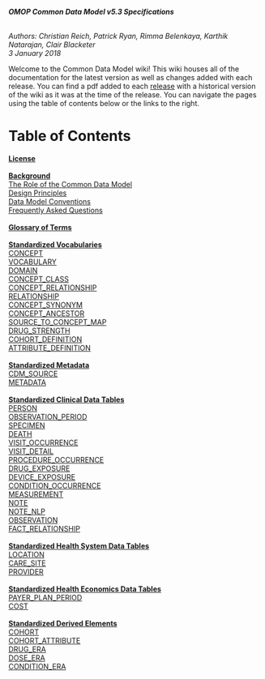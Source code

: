 ***OMOP Common Data Model v5.3 Specifications***

<br>*Authors: Christian Reich, Patrick Ryan, Rimma Belenkaya, Karthik Natarajan, Clair Blacketer*
<br>*3 January 2018*

Welcome to the Common Data Model wiki! This wiki houses all of the documentation for the latest version as well as changes added with each release. You can find a pdf added to each [release](https://github.com/OHDSI/CommonDataModel/releases) with a historical version of the wiki as it was at the time of the release. You can navigate the pages using the table of contents below or the links to the right.

# Table of Contents 

**[License](wiki/License)**
<br>
<br>**[Background](wiki/Background)**
<br>  [The Role of the Common Data Model](wiki/The-Role-of-the-Common-Data-Model)
<br>  [Design Principles](wiki/Design-Principles)
<br>  [Data Model Conventions](wiki/Data-Model-Conventions)
<br>  [Frequently Asked Questions](wiki/Frequently-Asked-Questions)
<br>
<br>**[Glossary of Terms](wiki/Glossary-of-Terms)**
<br>
<br>**[Standardized Vocabularies](wiki/Standardized-Vocabularies)**
<br>[CONCEPT](wiki/CONCEPT)
<br>[VOCABULARY](wiki/VOCABULARY)
<br>[DOMAIN](wiki/DOMAIN)
<br>[CONCEPT_CLASS](wiki/CONCEPT_CLASS)
<br>[CONCEPT_RELATIONSHIP](wiki/CONCEPT_RELATIONSHIP)
<br>[RELATIONSHIP](wiki/RELATIONSHIP)
<br>[CONCEPT_SYNONYM](wiki/CONCEPT_SYNONYM)
<br>[CONCEPT_ANCESTOR](wiki/CONCEPT_ANCESTOR)
<br>[SOURCE_TO_CONCEPT_MAP](wiki/SOURCE_TO_CONCEPT_MAP)
<br>[DRUG_STRENGTH](wiki/DRUG_STRENGTH)
<br>[COHORT_DEFINITION](wiki/COHORT_DEFINITION)
<br>[ATTRIBUTE_DEFINITION](wiki/ATTRIBUTE_DEFINITION)
<br>
<br>**[Standardized Metadata](wiki/Standardized-Metadata)**
<br>[CDM_SOURCE](wiki/CDM_SOURCE)
<br>[METADATA](wiki/METADATA)
<br>
<br>**[Standardized Clinical Data Tables](Standardized-Clinical-Data-Tables)**
<br>[PERSON](wiki/PERSON)
<br>[OBSERVATION_PERIOD](wiki/OBSERVATION_PERIOD)
<br>[SPECIMEN](wiki/SPECIMEN)
<br>[DEATH](wiki/DEATH)
<br>[VISIT_OCCURRENCE](wiki/VISIT_OCCURRENCE)
<br>[VISIT_DETAIL](wiki/VISIT_DETAIL)
<br>[PROCEDURE_OCCURRENCE](wiki/PROCEDURE_OCCURRENCE)
<br>[DRUG_EXPOSURE](wiki/DRUG_EXPOSURE)
<br>[DEVICE_EXPOSURE](wiki/DEVICE_EXPOSURE)
<br>[CONDITION_OCCURRENCE](wiki/CONDITION_OCCURRENCE)
<br>[MEASUREMENT](wiki/MEASUREMENT)
<br>[NOTE](wiki/NOTE)
<br>[NOTE_NLP](wiki/NOTE_NLP)
<br>[OBSERVATION](wiki/OBSERVATION)
<br>[FACT_RELATIONSHIP](wiki/FACT_RELATIONSHIP)
<br>
<br>**[Standardized Health System Data Tables](wiki/Standardized-Health-System-Data-Tables)**
<br>[LOCATION](wiki/LOCATION)
<br>[CARE_SITE](wiki/CARE_SITE)
<br>[PROVIDER](wiki/PROVIDER)
<br>
<br>**[Standardized Health Economics Data Tables](wiki/Standardized-Health-Economics-Data-Tables)**
<br>[PAYER_PLAN_PERIOD](wiki/PAYER_PLAN_PERIOD)
<br>[COST](wiki/COST)
<br>
<br>**[Standardized Derived Elements](wiki/Standardized-Derived-Elements)**
<br>[COHORT](wiki/COHORT)
<br>[COHORT_ATTRIBUTE](wiki/COHORT_ATTRIBUTE)
<br>[DRUG_ERA](wiki/DRUG_ERA)
<br>[DOSE_ERA](wiki/DOSE_ERA)
<br>[CONDITION_ERA](wiki/CONDITION_ERA)